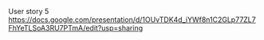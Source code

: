 User story 5 <br>
https://docs.google.com/presentation/d/1OUvTDK4d_iYWf8n1C2GLp77ZL7FhYeTLSoA3RU7PTmA/edit?usp=sharing
